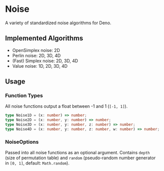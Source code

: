 # Noise

A variety of standardized noise algorithms for Deno.

## Implemented Algorithms

- OpenSimplex noise: 2D
- Perlin noise: 2D, 3D, 4D
- (Fast) Simplex noise: 2D, 3D, 4D
- Value noise: 1D, 2D, 3D, 4D

## Usage

### Function Types

All noise functions output a float between -1 and 1 (`[-1, 1]`).

```typescript
type Noise1D = (x: number) => number;
type Noise2D = (x: number, y: number) => number;
type Noise3D = (x: number, y: number, z: number) => number;
type Noise4D = (x: number, y: number, z: number, w: number) => number;
```

### NoiseOptions

Passed into all noise functions as an optional argument. Contains `depth` (size of permutation table) and `random` (pseudo-random number generator in `[0, 1]`, default: `Math.random`).
